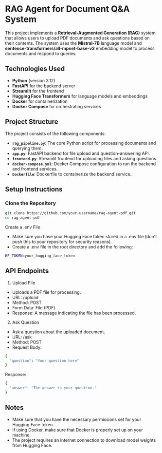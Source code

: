 # RAG Agent for Document Q&A System

This project implements a **Retrieval-Augmented Generation (RAG)** system that allows users to upload PDF documents and ask questions based on their contents. The system uses the **Mistral-7B** language model and **sentence-transformers/all-mpnet-base-v2** embedding model to process documents and respond to queries.

## Technologies Used

- **Python** (version 3.12)
- **FastAPI** for the backend server
- **Streamlit** for the frontend
- **Hugging Face Transformers** for language models and embeddings
- **Docker** for containerization
- **Docker Compose** for orchestrating services

## Project Structure

The project consists of the following components:

- **`rag_pipeline.py`**: The core Python script for processing documents and querying them.
- **`app.py`**: FastAPI backend for file upload and question-answering API.
- **`frontend.py`**: Streamlit frontend for uploading files and asking questions.
- **`docker-compose.yml`**: Docker Compose configuration to run the backend and frontend services.
- **`Dockerfile`**: Dockerfile to containerize the backend service.

## Setup Instructions

### Clone the Repository

```bash
git clone https://github.com/your-username/rag-agent-pdf.git
cd rag-agent-pdf
```
Create a .env File
- Make sure you have your Hugging Face token stored in a .env file (don't push this to your repository for security reasons).
- Create a .env file in the root directory and add the following:
```bash
HF_TOKEN=your_hugging_face_token
```

## API Endpoints
1. Upload File
- Uploads a PDF file for processing.
- URL: /upload
- Method: POST
- Form Data: File (PDF)
- Response: A message indicating the file has been processed.

2. Ask Question
- Ask a question about the uploaded document.
- URL: /ask
- Method: POST
- Request Body:
```bash
{
  "question": "Your question here"
}
```
Response:
```bash
{
  "answer": "The answer to your question."
}
```

## Notes
- Make sure that you have the necessary permissions set for your Hugging Face token.
- If using Docker, make sure that Docker is properly set up on your machine.
- The project requires an internet connection to download model weights from Hugging Face.

